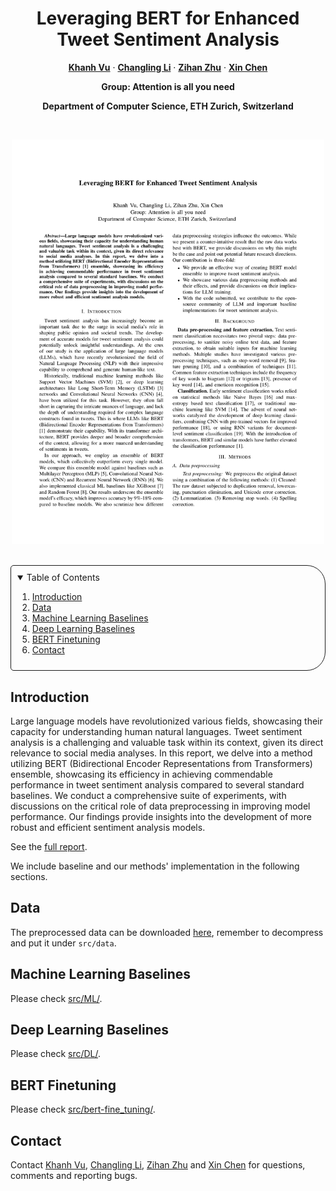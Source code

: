 <!-- PROJECT LOGO -->

<p align="center">

  <h1 align="center">Leveraging BERT for Enhanced Tweet Sentiment Analysis</h1>
  <p align="center">
    <a href="https://ch.linkedin.com/in/khanhvu207"><strong>Khanh Vu</strong></a>
    ·
    <a href="https://ch.linkedin.com/in/changlingli1998"><strong>Changling Li</strong></a>
    ·
    <a href="https://zzh2000.github.io"><strong>Zihan Zhu</strong></a>
    ·
    <a href="https://www.xccyn.com/"><strong>Xin Chen</strong></a>
  </p>
  <p align="center"><strong>Group: Attention is all you need</strong></p>
  <p align="center"><strong>Department of Computer Science, ETH Zurich, Switzerland</strong></p>
  <!-- <h2 align="center"></h2> -->
  <div align="center"></div>
</p>
<br>


<p align="center">
<img src="assets/front-1.png" alt="report-front" width="500">
</p>

<br>

<!-- TABLE OF CONTENTS -->
<details open="open" style='padding: 10px; border-radius:5px 30px 30px 5px; border-style: solid; border-width: 1px;'>
  <summary>Table of Contents</summary>
  <ol>
    <li>
      <a href="#introduction">Introduction</a>
    </li>
    <li>
      <a href="#data">Data</a>
    </li>
    <li>
      <a href="#machine-learning-baselines">Machine Learning Baselines</a>
    </li>
    <li>
      <a href="#deep-learning-baselines">Deep Learning Baselines</a>
    </li>
    <li>
      <a href="#bert-finetuning">BERT Finetuning</a>
    </li>
    <li>
      <a href="#contact">Contact</a>
    </li>
  </ol>
</details>

## Introduction
Large language models have revolutionized various fields, showcasing their capacity for understanding human natural languages. Tweet sentiment analysis is a challenging and valuable task within its context, given its direct relevance to social media analyses. In this report, we delve into a method utilizing BERT (Bidirectional Encoder Representations from Transformers) ensemble, showcasing its efficiency in achieving commendable performance in tweet sentiment analysis compared to several standard baselines. We conduct a comprehensive suite of experiments, with discussions on the critical role of data preprocessing in improving model performance. Our findings provide insights into the development of more robust and efficient sentiment analysis models.

See the [full report](final_report.pdf).

We include baseline and our methods' implementation in the following sections.

## Data
The preprocessed data can be downloaded [here](https://drive.google.com/file/d/1YNJAKRipuUkPN9yxvgkK9CMYcg6Ou_kQ/view?usp=sharing), remember to decompress and put it under `src/data`.

## Machine Learning Baselines
Please check [src/ML/](src/ML/).
## Deep Learning Baselines
Please check [src/DL/](src/DL/).
## BERT Finetuning
Please check [src/bert-fine_tuning/](src/bert-fine_tuning/).

## Contact
Contact [Khanh Vu](mailto:khanvu@ethz.ch), [Changling Li](mailto:lichan@ethz.ch), [Zihan Zhu](mailto:zihzhu@ethz.ch) and [Xin Chen](mailto:chexin@ethz.ch) for questions, comments and reporting bugs.